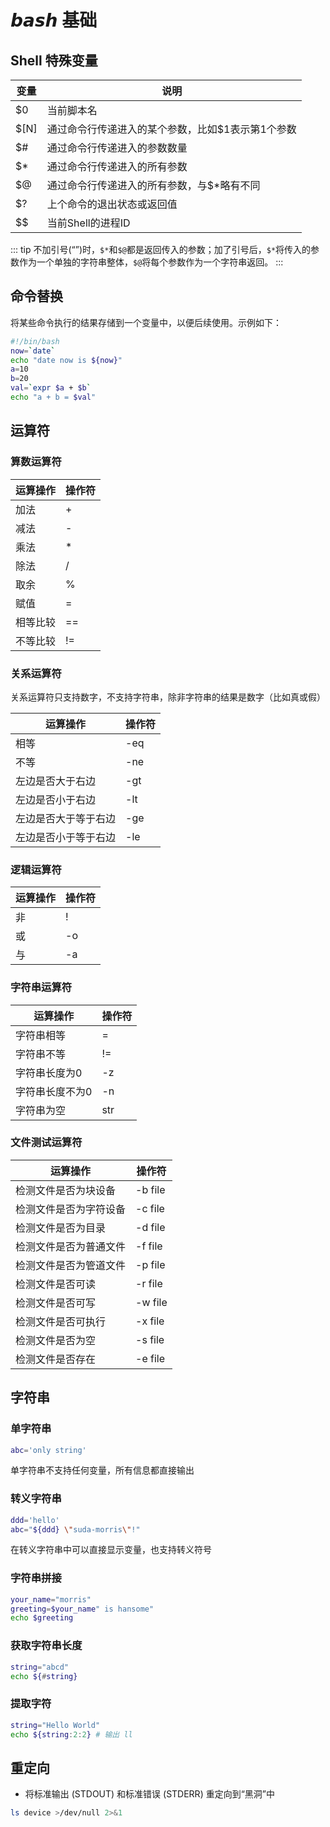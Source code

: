 # 𝙗𝙖𝙨𝙝 基础

## Shell 特殊变量

| 变量 | 说明                                              |
| ---- | ------------------------------------------------- |
| $0   | 当前脚本名                                        |
| $[N] | 通过命令行传递进入的某个参数，比如$1表示第1个参数 |
| $#   | 通过命令行传递进入的参数数量                      |
| $*   | 通过命令行传递进入的所有参数                      |
| $@   | 通过命令行传递进入的所有参数，与$*略有不同        |
| $?   | 上个命令的退出状态或返回值                        |
| $$   | 当前Shell的进程ID                                 |

::: tip
不加引号(“”)时，`$*`和`$@`都是返回传入的参数；加了引号后，`$*`将传入的参数作为一个单独的字符串整体，`$@`将每个参数作为一个字符串返回。
:::

## 命令替换

将某些命令执行的结果存储到一个变量中，以便后续使用。示例如下：

```bash
#!/bin/bash
now=`date`
echo "date now is ${now}"
a=10
b=20
val=`expr $a + $b`
echo "a + b = $val"
```

## 运算符

### 算数运算符

| 运算操作 | 操作符 |
| -------- | ------ |
| 加法     | +      |
| 减法     | -      |
| 乘法     | *      |
| 除法     | /      |
| 取余     | %      |
| 赋值     | =      |
| 相等比较 | ==     |
| 不等比较 | !=     |

### 关系运算符

关系运算符只支持数字，不支持字符串，除非字符串的结果是数字（比如真或假）

| 运算操作             | 操作符 |
| -------------------- | ------ |
| 相等                 | -eq    |
| 不等                 | -ne    |
| 左边是否大于右边     | -gt    |
| 左边是否小于右边     | -lt    |
| 左边是否大于等于右边 | -ge    |
| 左边是否小于等于右边 | -le    |

### 逻辑运算符

| 运算操作 | 操作符 |
| -------- | ------ |
| 非       | !      |
| 或       | -o     |
| 与       | -a     |

### 字符串运算符

| 运算操作        | 操作符 |
| --------------- | ------ |
| 字符串相等      | =      |
| 字符串不等      | !=     |
| 字符串长度为0   | -z     |
| 字符串长度不为0 | -n     |
| 字符串为空      | str    |

### 文件测试运算符

| 运算操作               | 操作符  |
| ---------------------- | ------- |
| 检测文件是否为块设备   | -b file |
| 检测文件是否为字符设备 | -c file |
| 检测文件是否为目录     | -d file |
| 检测文件是否为普通文件 | -f file |
| 检测文件是否为管道文件 | -p file |
| 检测文件是否可读       | -r file |
| 检测文件是否可写       | -w file |
| 检测文件是否可执行     | -x file |
| 检测文件是否为空       | -s file |
| 检测文件是否存在       | -e file |

## 字符串

### 单字符串

```bash
abc='only string'
```

单字符串不支持任何变量，所有信息都直接输出

### 转义字符串

```bash
ddd='hello'
abc="${ddd} \"suda-morris\"!"
```

在转义字符串中可以直接显示变量，也支持转义符号

### 字符串拼接

```bash
your_name="morris"
greeting=$your_name" is hansome"
echo $greeting
```

### 获取字符串长度

```bash
string="abcd"
echo ${#string}
```

### 提取字符

```bash
string="Hello World"
echo ${string:2:2} # 输出 ll
```

## 重定向

* 将标准输出 (STDOUT) 和标准错误 (STDERR) 重定向到“黑洞”中

```bash
ls device >/dev/null 2>&1
```
